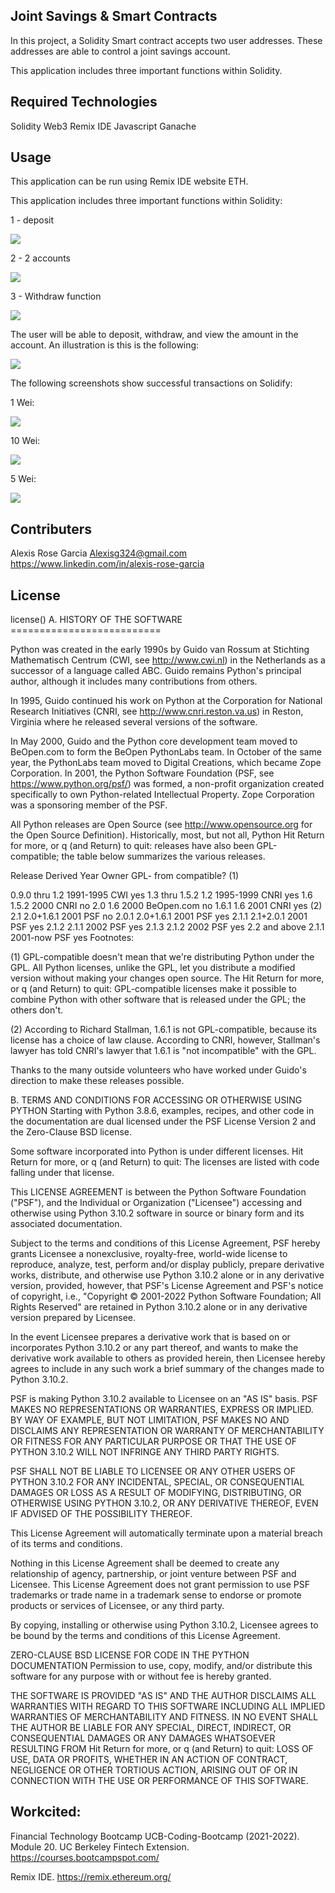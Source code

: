 ## Joint Savings & Smart Contracts 

In this project, a Solidity Smart contract accepts two user addresses. These addresses are able to control a joint savings account. 

This application includes three important functions within Solidity. 

## Required Technologies

Solidity 
Web3
Remix IDE
Javascript 
Ganache

## Usage

This application can be run using Remix IDE website ETH.

This application includes three important functions within Solidity:


1 - deposit 

![](https://github.com/Alexisg324/Smart_Contracts_JointSavings/blob/main/Execution_Results/Screen%20Shot%202022-06-08%20at%201.40.58%20AM.png)

2 - 2 accounts

![](https://github.com/Alexisg324/Smart_Contracts_JointSavings/blob/main/Execution_Results/Screen%20Shot%202022-06-08%20at%201.41.11%20AM.png)

3 - Withdraw function 

![](https://github.com/Alexisg324/Smart_Contracts_JointSavings/blob/main/Execution_Results/Screen%20Shot%202022-06-08%20at%201.41.26%20AM.png)

The user will be able to deposit, withdraw, and view the amount in the account. An illustration is this is the following:


![](https://github.com/Alexisg324/Smart_Contracts_JointSavings/blob/main/Execution_Results/Screen%20Shot%202022-06-08%20at%201.08.20%20AM.png)

The following screenshots show successful transactions on Solidify: 

1 Wei: 

![](https://github.com/Alexisg324/Smart_Contracts_JointSavings/blob/main/Execution_Results/Screen%20Shot%202022-06-08%20at%201.23.09%20AM.png)

10 Wei: 

![](https://github.com/Alexisg324/Smart_Contracts_JointSavings/blob/main/Execution_Results/Screen%20Shot%202022-06-08%20at%201.23.09%20AM.png)

5 Wei: 

![](https://github.com/Alexisg324/Smart_Contracts_JointSavings/blob/main/Execution_Results/Screen%20Shot%202022-06-08%20at%201.23.20%20AM.png)

## Contributers 
Alexis Rose Garcia 
Alexisg324@gmail.com 
https://www.linkedin.com/in/alexis-rose-garcia

## License
license() A. HISTORY OF THE SOFTWARE ==========================

Python was created in the early 1990s by Guido van Rossum at Stichting Mathematisch Centrum (CWI, see http://www.cwi.nl) in the Netherlands as a successor of a language called ABC. Guido remains Python's principal author, although it includes many contributions from others.

In 1995, Guido continued his work on Python at the Corporation for National Research Initiatives (CNRI, see http://www.cnri.reston.va.us) in Reston, Virginia where he released several versions of the software.

In May 2000, Guido and the Python core development team moved to BeOpen.com to form the BeOpen PythonLabs team. In October of the same year, the PythonLabs team moved to Digital Creations, which became Zope Corporation. In 2001, the Python Software Foundation (PSF, see https://www.python.org/psf/) was formed, a non-profit organization created specifically to own Python-related Intellectual Property. Zope Corporation was a sponsoring member of the PSF.

All Python releases are Open Source (see http://www.opensource.org for the Open Source Definition). Historically, most, but not all, Python Hit Return for more, or q (and Return) to quit: releases have also been GPL-compatible; the table below summarizes the various releases.

Release Derived Year Owner GPL- from compatible? (1)

0.9.0 thru 1.2 1991-1995 CWI yes 1.3 thru 1.5.2 1.2 1995-1999 CNRI yes 1.6 1.5.2 2000 CNRI no 2.0 1.6 2000 BeOpen.com no 1.6.1 1.6 2001 CNRI yes (2) 2.1 2.0+1.6.1 2001 PSF no 2.0.1 2.0+1.6.1 2001 PSF yes 2.1.1 2.1+2.0.1 2001 PSF yes 2.1.2 2.1.1 2002 PSF yes 2.1.3 2.1.2 2002 PSF yes 2.2 and above 2.1.1 2001-now PSF yes Footnotes:

(1) GPL-compatible doesn't mean that we're distributing Python under the GPL. All Python licenses, unlike the GPL, let you distribute a modified version without making your changes open source. The Hit Return for more, or q (and Return) to quit: GPL-compatible licenses make it possible to combine Python with other software that is released under the GPL; the others don't.

(2) According to Richard Stallman, 1.6.1 is not GPL-compatible, because its license has a choice of law clause. According to CNRI, however, Stallman's lawyer has told CNRI's lawyer that 1.6.1 is "not incompatible" with the GPL.

Thanks to the many outside volunteers who have worked under Guido's direction to make these releases possible.

B. TERMS AND CONDITIONS FOR ACCESSING OR OTHERWISE USING PYTHON Starting with Python 3.8.6, examples, recipes, and other code in the documentation are dual licensed under the PSF License Version 2 and the Zero-Clause BSD license.

Some software incorporated into Python is under different licenses. Hit Return for more, or q (and Return) to quit: The licenses are listed with code falling under that license.

This LICENSE AGREEMENT is between the Python Software Foundation ("PSF"), and the Individual or Organization ("Licensee") accessing and otherwise using Python 3.10.2 software in source or binary form and its associated documentation.

Subject to the terms and conditions of this License Agreement, PSF hereby grants Licensee a nonexclusive, royalty-free, world-wide license to reproduce, analyze, test, perform and/or display publicly, prepare derivative works, distribute, and otherwise use Python 3.10.2 alone or in any derivative version, provided, however, that PSF's License Agreement and PSF's notice of copyright, i.e., "Copyright © 2001-2022 Python Software Foundation; All Rights Reserved" are retained in Python 3.10.2 alone or in any derivative version prepared by Licensee.

In the event Licensee prepares a derivative work that is based on or incorporates Python 3.10.2 or any part thereof, and wants to make the derivative work available to others as provided herein, then Licensee hereby agrees to include in any such work a brief summary of the changes made to Python 3.10.2.

PSF is making Python 3.10.2 available to Licensee on an "AS IS" basis. PSF MAKES NO REPRESENTATIONS OR WARRANTIES, EXPRESS OR IMPLIED. BY WAY OF EXAMPLE, BUT NOT LIMITATION, PSF MAKES NO AND DISCLAIMS ANY REPRESENTATION OR WARRANTY OF MERCHANTABILITY OR FITNESS FOR ANY PARTICULAR PURPOSE OR THAT THE USE OF PYTHON 3.10.2 WILL NOT INFRINGE ANY THIRD PARTY RIGHTS.

PSF SHALL NOT BE LIABLE TO LICENSEE OR ANY OTHER USERS OF PYTHON 3.10.2 FOR ANY INCIDENTAL, SPECIAL, OR CONSEQUENTIAL DAMAGES OR LOSS AS A RESULT OF MODIFYING, DISTRIBUTING, OR OTHERWISE USING PYTHON 3.10.2, OR ANY DERIVATIVE THEREOF, EVEN IF ADVISED OF THE POSSIBILITY THEREOF.

This License Agreement will automatically terminate upon a material breach of its terms and conditions.

Nothing in this License Agreement shall be deemed to create any relationship of agency, partnership, or joint venture between PSF and Licensee. This License Agreement does not grant permission to use PSF trademarks or trade name in a trademark sense to endorse or promote products or services of Licensee, or any third party.

By copying, installing or otherwise using Python 3.10.2, Licensee agrees to be bound by the terms and conditions of this License Agreement.

ZERO-CLAUSE BSD LICENSE FOR CODE IN THE PYTHON DOCUMENTATION Permission to use, copy, modify, and/or distribute this software for any purpose with or without fee is hereby granted.

THE SOFTWARE IS PROVIDED "AS IS" AND THE AUTHOR DISCLAIMS ALL WARRANTIES WITH REGARD TO THIS SOFTWARE INCLUDING ALL IMPLIED WARRANTIES OF MERCHANTABILITY AND FITNESS. IN NO EVENT SHALL THE AUTHOR BE LIABLE FOR ANY SPECIAL, DIRECT, INDIRECT, OR CONSEQUENTIAL DAMAGES OR ANY DAMAGES WHATSOEVER RESULTING FROM Hit Return for more, or q (and Return) to quit: LOSS OF USE, DATA OR PROFITS, WHETHER IN AN ACTION OF CONTRACT, NEGLIGENCE OR OTHER TORTIOUS ACTION, ARISING OUT OF OR IN CONNECTION WITH THE USE OR PERFORMANCE OF THIS SOFTWARE.

## Workcited:
Financial Technology Bootcamp UCB-Coding-Bootcamp (2021-2022). Module 20. UC Berkeley Fintech Extension. https://courses.bootcampspot.com/

Remix IDE.  https://remix.ethereum.org/



